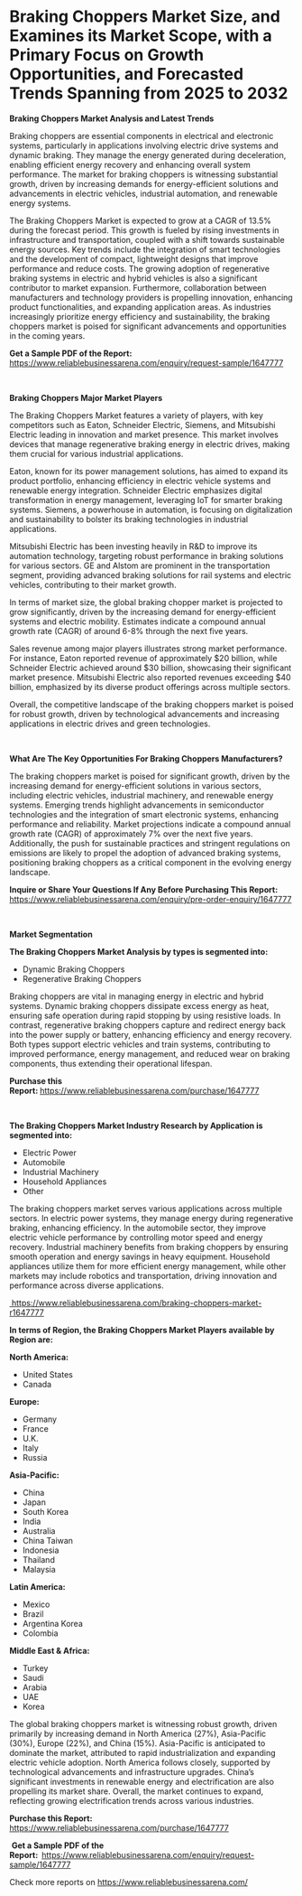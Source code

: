 <p><h1>Braking Choppers Market Size, and Examines its Market Scope, with a Primary Focus on Growth Opportunities, and Forecasted Trends Spanning from 2025 to 2032</h1></p><p><strong>Braking Choppers Market Analysis and Latest Trends</strong></p>
<p><p>Braking choppers are essential components in electrical and electronic systems, particularly in applications involving electric drive systems and dynamic braking. They manage the energy generated during deceleration, enabling efficient energy recovery and enhancing overall system performance. The market for braking choppers is witnessing substantial growth, driven by increasing demands for energy-efficient solutions and advancements in electric vehicles, industrial automation, and renewable energy systems.</p><p>The Braking Choppers Market is expected to grow at a CAGR of 13.5% during the forecast period. This growth is fueled by rising investments in infrastructure and transportation, coupled with a shift towards sustainable energy sources. Key trends include the integration of smart technologies and the development of compact, lightweight designs that improve performance and reduce costs. The growing adoption of regenerative braking systems in electric and hybrid vehicles is also a significant contributor to market expansion. Furthermore, collaboration between manufacturers and technology providers is propelling innovation, enhancing product functionalities, and expanding application areas. As industries increasingly prioritize energy efficiency and sustainability, the braking choppers market is poised for significant advancements and opportunities in the coming years.</p></p>
<p><strong>Get a Sample PDF of the Report:&nbsp;</strong> <a href="https://www.reliablebusinessarena.com/enquiry/request-sample/1647777?utm_campaign=2221&utm_medium=2&utm_source=Github&utm_content=ia&utm_term=29032025&utm_id=braking-choppers">https://www.reliablebusinessarena.com/enquiry/request-sample/1647777</a></p>
<p>&nbsp;</p>
<p><strong>Braking Choppers Major Market Players</strong></p>
<p><p>The Braking Choppers Market features a variety of players, with key competitors such as Eaton, Schneider Electric, Siemens, and Mitsubishi Electric leading in innovation and market presence. This market involves devices that manage regenerative braking energy in electric drives, making them crucial for various industrial applications.</p><p>Eaton, known for its power management solutions, has aimed to expand its product portfolio, enhancing efficiency in electric vehicle systems and renewable energy integration. Schneider Electric emphasizes digital transformation in energy management, leveraging IoT for smarter braking systems. Siemens, a powerhouse in automation, is focusing on digitalization and sustainability to bolster its braking technologies in industrial applications.</p><p>Mitsubishi Electric has been investing heavily in R&D to improve its automation technology, targeting robust performance in braking solutions for various sectors. GE and Alstom are prominent in the transportation segment, providing advanced braking solutions for rail systems and electric vehicles, contributing to their market growth.</p><p>In terms of market size, the global braking chopper market is projected to grow significantly, driven by the increasing demand for energy-efficient systems and electric mobility. Estimates indicate a compound annual growth rate (CAGR) of around 6-8% through the next five years.</p><p>Sales revenue among major players illustrates strong market performance. For instance, Eaton reported revenue of approximately $20 billion, while Schneider Electric achieved around $30 billion, showcasing their significant market presence. Mitsubishi Electric also reported revenues exceeding $40 billion, emphasized by its diverse product offerings across multiple sectors.</p><p>Overall, the competitive landscape of the braking choppers market is poised for robust growth, driven by technological advancements and increasing applications in electric drives and green technologies.</p></p>
<p>&nbsp;</p>
<p><strong>What Are The Key Opportunities For Braking Choppers Manufacturers?</strong></p>
<p><p>The braking choppers market is poised for significant growth, driven by the increasing demand for energy-efficient solutions in various sectors, including electric vehicles, industrial machinery, and renewable energy systems. Emerging trends highlight advancements in semiconductor technologies and the integration of smart electronic systems, enhancing performance and reliability. Market projections indicate a compound annual growth rate (CAGR) of approximately 7% over the next five years. Additionally, the push for sustainable practices and stringent regulations on emissions are likely to propel the adoption of advanced braking systems, positioning braking choppers as a critical component in the evolving energy landscape.</p></p>
<p><strong>Inquire or Share Your Questions If Any Before Purchasing This Report:</strong> <a href="https://www.reliablebusinessarena.com/enquiry/pre-order-enquiry/1647777?utm_campaign=2221&utm_medium=2&utm_source=Github&utm_content=ia&utm_term=29032025&utm_id=braking-choppers">https://www.reliablebusinessarena.com/enquiry/pre-order-enquiry/1647777</a></p>
<p>&nbsp;</p>
<p><strong>Market Segmentation</strong></p>
<p><strong>The Braking Choppers Market Analysis by types is segmented into:</strong></p>
<p><ul><li>Dynamic Braking Choppers</li><li>Regenerative Braking Choppers</li></ul></p>
<p><p>Braking choppers are vital in managing energy in electric and hybrid systems. Dynamic braking choppers dissipate excess energy as heat, ensuring safe operation during rapid stopping by using resistive loads. In contrast, regenerative braking choppers capture and redirect energy back into the power supply or battery, enhancing efficiency and energy recovery. Both types support electric vehicles and train systems, contributing to improved performance, energy management, and reduced wear on braking components, thus extending their operational lifespan.</p></p>
<p><strong>Purchase this Report:&nbsp;</strong><a href="https://www.reliablebusinessarena.com/purchase/1647777?utm_campaign=2221&utm_medium=2&utm_source=Github&utm_content=ia&utm_term=29032025&utm_id=braking-choppers">https://www.reliablebusinessarena.com/purchase/1647777</a></p>
<p>&nbsp;</p>
<p><strong>The Braking Choppers Market Industry Research by Application is segmented into:</strong></p>
<p><ul><li>Electric Power</li><li>Automobile</li><li>Industrial Machinery</li><li>Household Appliances</li><li>Other</li></ul></p>
<p><p>The braking choppers market serves various applications across multiple sectors. In electric power systems, they manage energy during regenerative braking, enhancing efficiency. In the automobile sector, they improve electric vehicle performance by controlling motor speed and energy recovery. Industrial machinery benefits from braking choppers by ensuring smooth operation and energy savings in heavy equipment. Household appliances utilize them for more efficient energy management, while other markets may include robotics and transportation, driving innovation and performance across diverse applications.</p></p>
<p><a href="https://www.reliablebusinessarena.com/braking-choppers-market-r1647777?utm_campaign=2221&utm_medium=2&utm_source=Github&utm_content=ia&utm_term=29032025&utm_id=braking-choppers">&nbsp;https://www.reliablebusinessarena.com/braking-choppers-market-r1647777</a></p>
<p><strong>In terms of Region, the Braking Choppers Market Players available by Region are:</strong></p>
<p>
    <p> <strong> North America: </strong>
        <ul>
            <li>United States</li>
            <li>Canada</li>
        </ul>
        </p> 
    <p> <strong> Europe: </strong>
        <ul>
            <li>Germany</li>
            <li>France</li>
            <li>U.K.</li>
            <li>Italy</li>
            <li>Russia</li>
        </ul>
        </p> 
    <p> <strong> Asia-Pacific: </strong>
        <ul>
            <li>China</li>
            <li>Japan</li>
            <li>South Korea</li>
            <li>India</li>
            <li>Australia</li>
            <li>China Taiwan</li>
            <li>Indonesia</li>
            <li>Thailand</li>
            <li>Malaysia</li>
        </ul>
        </p> 
    <p> <strong> Latin America: </strong>
        <ul>
            <li>Mexico</li>
            <li>Brazil</li>
            <li>Argentina Korea</li>
            <li>Colombia</li>
        </ul>
        </p> 
    <p> <strong> Middle East & Africa: </strong>
        <ul>
            <li>Turkey</li>
            <li>Saudi</li>
            <li>Arabia</li>
            <li>UAE</li>
            <li>Korea</li>
        </ul>
    </p>
    </p>
<p><p>The global braking choppers market is witnessing robust growth, driven primarily by increasing demand in North America (27%), Asia-Pacific (30%), Europe (22%), and China (15%). Asia-Pacific is anticipated to dominate the market, attributed to rapid industrialization and expanding electric vehicle adoption. North America follows closely, supported by technological advancements and infrastructure upgrades. China’s significant investments in renewable energy and electrification are also propelling its market share. Overall, the market continues to expand, reflecting growing electrification trends across various industries.</p></p>
<p><strong>Purchase this Report: </strong><a href="https://www.reliablebusinessarena.com/purchase/1647777?utm_campaign=2221&utm_medium=2&utm_source=Github&utm_content=ia&utm_term=29032025&utm_id=braking-choppers">https://www.reliablebusinessarena.com/purchase/1647777</a></p>
<p>&nbsp;<strong>Get a Sample PDF of the Report:&nbsp;&nbsp;</strong><a href="https://www.reliablebusinessarena.com/enquiry/request-sample/1647777?utm_campaign=2221&utm_medium=2&utm_source=Github&utm_content=ia&utm_term=29032025&utm_id=braking-choppers">https://www.reliablebusinessarena.com/enquiry/request-sample/1647777</a></p>
<p><strong></strong></p>
<p>Check more reports on <a href="https://www.reliablebusinessarena.com/?utm_campaign=2221&utm_medium=2&utm_source=Github&utm_content=ia&utm_term=29032025&utm_id=braking-choppers">https://www.reliablebusinessarena.com/</a></p>